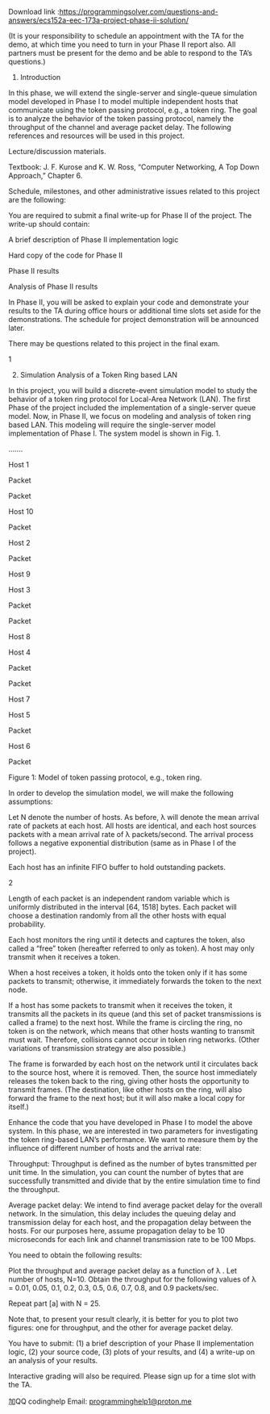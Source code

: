 Download link :https://programmingsolver.com/questions-and-answers/ecs152a-eec-173a-project-phase-ii-solution/

(It is your responsibility to schedule an appointment with the TA for the demo, at which time you need to turn in your Phase II report also. All partners must be present for the demo and be able to respond to the TA’s questions.)

1. Introduction

In this phase, we will extend the single-server and single-queue simulation model developed in Phase I to model multiple independent hosts that communicate using the token passing protocol, e.g., a token ring. The goal is to analyze the behavior of the token passing protocol, namely the throughput of the channel and average packet delay. The following references and resources will be used in this project.

Lecture/discussion materials.

Textbook: J. F. Kurose and K. W. Ross, “Computer Networking, A Top Down Approach,” Chapter 6.

Schedule, milestones, and other administrative issues related to this project are the following:

You are required to submit a final write-up for Phase II of the project. The write-up should contain:

A brief description of Phase II implementation logic

Hard copy of the code for Phase II

Phase II results

Analysis of Phase II results

In Phase II, you will be asked to explain your code and demonstrate your results to the TA during office hours or additional time slots set aside for the demonstrations. The schedule for project demonstration will be announced later.

There may be questions related to this project in the final exam.

1

2. Simulation Analysis of a Token Ring based LAN

In this project, you will build a discrete-event simulation model to study the behavior of a token ring protocol for Local-Area Network (LAN). The first Phase of the project included the implementation of a single-server queue model. Now, in Phase II, we focus on modeling and analysis of token ring based LAN. This modeling will require the single-server model implementation of Phase I. The system model is shown in Fig. 1.

…….

Host 1

Packet

Packet

Host 10

Packet

Host 2

Packet

Host 9

Host 3

Packet

Packet

Host 8

Host 4

Packet

Packet

Host 7

Host 5

Packet

Host 6

Packet

Figure 1: Model of token passing protocol, e.g., token ring.

In order to develop the simulation model, we will make the following assumptions:

Let N denote the number of hosts. As before, λ will denote the mean arrival rate of packets at each host. All hosts are identical, and each host sources packets with a mean arrival rate of λ packets/second. The arrival process follows a negative exponential distribution (same as in Phase I of the project).

Each host has an infinite FIFO buffer to hold outstanding packets.

2

Length of each packet is an independent random variable which is uniformly distributed in the interval [64, 1518] bytes. Each packet will choose a destination randomly from all the other hosts with equal probability.

Each host monitors the ring until it detects and captures the token, also called a “free” token (hereafter referred to only as token). A host may only transmit when it receives a token.

When a host receives a token, it holds onto the token only if it has some packets to transmit; otherwise, it immediately forwards the token to the next node.

If a host has some packets to transmit when it receives the token, it transmits all the packets in its queue (and this set of packet transmissions is called a frame) to the next host. While the frame is circling the ring, no token is on the network, which means that other hosts wanting to transmit must wait. Therefore, collisions cannot occur in token ring networks. (Other variations of transmission strategy are also possible.)

The frame is forwarded by each host on the network until it circulates back to the source host, where it is removed. Then, the source host immediately releases the token back to the ring, giving other hosts the opportunity to transmit frames. (The destination, like other hosts on the ring, will also forward the frame to the next host; but it will also make a local copy for itself.)

Enhance the code that you have developed in Phase I to model the above system. In this phase, we are interested in two parameters for investigating the token ring-based LAN’s performance. We want to measure them by the influence of different number of hosts and the arrival rate:

Throughput: Throughput is defined as the number of bytes transmitted per unit time. In the simulation, you can count the number of bytes that are successfully transmitted and divide that by the entire simulation time to find the throughput.

Average packet delay: We intend to find average packet delay for the overall network. In the simulation, this delay includes the queuing delay and transmission delay for each host, and the propagation delay between the hosts. For our purposes here, assume propagation delay to be 10 microseconds for each link and channel transmission rate to be 100 Mbps.

You need to obtain the following results:

Plot the throughput and average packet delay as a function of λ . Let number of hosts, N=10. Obtain the throughput for the following values of λ = 0.01, 0.05, 0.1, 0.2, 0.3, 0.5, 0.6, 0.7, 0.8, and 0.9 packets/sec.

Repeat part [a] with N = 25.

Note that, to present your result clearly, it is better for you to plot two figures: one for throughput, and the other for average packet delay.

You have to submit: (1) a brief description of your Phase II implementation logic, (2) your source code, (3) plots of your results, and (4) a write-up on an analysis of your results.

Interactive grading will also be required. Please sign up for a time slot with the TA.

加QQ codinghelp Email: programminghelp1@proton.me
